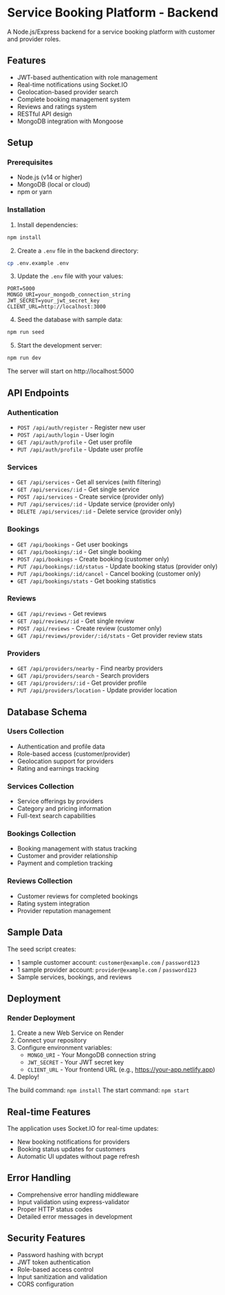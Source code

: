 # Service Booking Platform - Backend

A Node.js/Express backend for a service booking platform with customer and provider roles.

## Features

- JWT-based authentication with role management
- Real-time notifications using Socket.IO
- Geolocation-based provider search
- Complete booking management system
- Reviews and ratings system
- RESTful API design
- MongoDB integration with Mongoose

## Setup

### Prerequisites
- Node.js (v14 or higher)
- MongoDB (local or cloud)
- npm or yarn

### Installation

1. Install dependencies:
```bash
npm install
```

2. Create a `.env` file in the backend directory:
```bash
cp .env.example .env
```

3. Update the `.env` file with your values:
```
PORT=5000
MONGO_URI=your_mongodb_connection_string
JWT_SECRET=your_jwt_secret_key
CLIENT_URL=http://localhost:3000
```

4. Seed the database with sample data:
```bash
npm run seed
```

5. Start the development server:
```bash
npm run dev
```

The server will start on http://localhost:5000

## API Endpoints

### Authentication
- `POST /api/auth/register` - Register new user
- `POST /api/auth/login` - User login
- `GET /api/auth/profile` - Get user profile
- `PUT /api/auth/profile` - Update user profile

### Services
- `GET /api/services` - Get all services (with filtering)
- `GET /api/services/:id` - Get single service
- `POST /api/services` - Create service (provider only)
- `PUT /api/services/:id` - Update service (provider only)
- `DELETE /api/services/:id` - Delete service (provider only)

### Bookings
- `GET /api/bookings` - Get user bookings
- `GET /api/bookings/:id` - Get single booking
- `POST /api/bookings` - Create booking (customer only)
- `PUT /api/bookings/:id/status` - Update booking status (provider only)
- `PUT /api/bookings/:id/cancel` - Cancel booking (customer only)
- `GET /api/bookings/stats` - Get booking statistics

### Reviews
- `GET /api/reviews` - Get reviews
- `GET /api/reviews/:id` - Get single review
- `POST /api/reviews` - Create review (customer only)
- `GET /api/reviews/provider/:id/stats` - Get provider review stats

### Providers
- `GET /api/providers/nearby` - Find nearby providers
- `GET /api/providers/search` - Search providers
- `GET /api/providers/:id` - Get provider profile
- `PUT /api/providers/location` - Update provider location

## Database Schema

### Users Collection
- Authentication and profile data
- Role-based access (customer/provider)
- Geolocation support for providers
- Rating and earnings tracking

### Services Collection
- Service offerings by providers
- Category and pricing information
- Full-text search capabilities

### Bookings Collection
- Booking management with status tracking
- Customer and provider relationship
- Payment and completion tracking

### Reviews Collection
- Customer reviews for completed bookings
- Rating system integration
- Provider reputation management

## Sample Data

The seed script creates:
- 1 sample customer account: `customer@example.com` / `password123`
- 1 sample provider account: `provider@example.com` / `password123`
- Sample services, bookings, and reviews

## Deployment

### Render Deployment

1. Create a new Web Service on Render
2. Connect your repository
3. Configure environment variables:
   - `MONGO_URI` - Your MongoDB connection string
   - `JWT_SECRET` - Your JWT secret key
   - `CLIENT_URL` - Your frontend URL (e.g., https://your-app.netlify.app)
4. Deploy!

The build command: `npm install`
The start command: `npm start`

## Real-time Features

The application uses Socket.IO for real-time updates:
- New booking notifications for providers
- Booking status updates for customers
- Automatic UI updates without page refresh

## Error Handling

- Comprehensive error handling middleware
- Input validation using express-validator
- Proper HTTP status codes
- Detailed error messages in development

## Security Features

- Password hashing with bcrypt
- JWT token authentication
- Role-based access control
- Input sanitization and validation
- CORS configuration